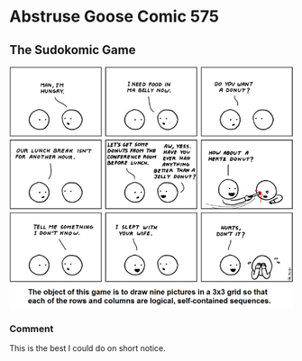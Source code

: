 # Abstruse Goose Comic 575
## The Sudokomic Game

![image](comics/another_fun_game_is_comic_tac_toe.png)
### Comment
This is the best I could do on short notice.
